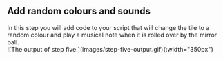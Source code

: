 ## Add random colours and sounds

<div style="display: flex; flex-wrap: wrap">
<div style="flex-basis: 200px; flex-grow: 1; margin-right: 15px;">
In this step you will add code to your script that will change the tile to a random colour and play a musical note when it is rolled over by the mirror ball. 
</div>
<div>
![The output of step five.](images/step-five-output.gif){:width="350px"}
</div>
</div>

